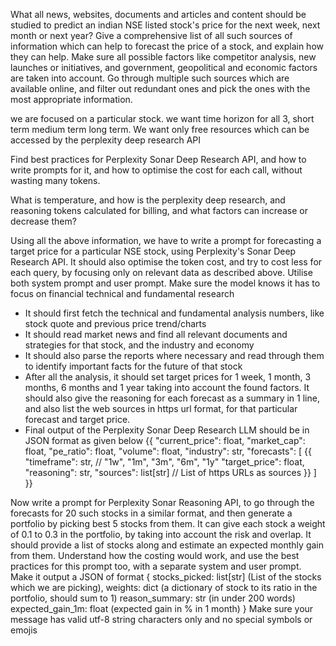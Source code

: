 What all news, websites, documents and articles and content should be studied to predict an indian NSE listed stock's price for the next week, next month or next year? Give a comprehensive list of all such sources of information which can help to forecast the price of a stock, and explain how they can help. Make sure all possible factors like competitor analysis, new launches or initiatives, and government, geopolitical and economic factors are taken into account. Go through multiple such sources which are available online, and filter out redundant ones and pick the ones with the most appropriate information.


we are focused on a particular stock. we want time horizon for all 3, short term medium term long term. We want only free resources which can be accessed by the perplexity deep research API


Find best practices for Perplexity Sonar Deep Research API, and how to write prompts for it, and how to optimise the cost for each call, without wasting many tokens.


What is temperature, and how is the perplexity deep research, and reasoning tokens calculated for billing, and what factors can increase or decrease them?


Using all the above information, we have to write a prompt for forecasting a target price for a particular NSE stock, using Perplexity's Sonar Deep Research API. It should also optimise the token cost, and try to cost less for each query, by focusing only on relevant data as described above. Utilise both system prompt and user prompt. Make sure the model knows it has to focus on financial technical and fundamental research 
- It should first fetch the technical and fundamental analysis numbers, like stock quote and previous price trend/charts
- It should read market news and find all relevant documents and strategies for that stock, and the industry and economy
- It should also parse the reports where necessary and read through them to identify important facts for the future of that stock
- After all the analysis, it should set target prices for 1 week, 1 month, 3 months, 6 months and 1 year taking into account the found factors. It should also give the reasoning for each forecast as a summary in 1 line, and also list the web sources in https url format, for that particular forecast and target price.
- Final output of the Perplexity Sonar Deep Research LLM should be in JSON format as given below
{{
    "current_price": float,
    "market_cap": float,
    "pe_ratio": float,
    "volume": float,
    "industry": str,
    "forecasts": [
        {{
            "timeframe": str,    // "1w", "1m", "3m", "6m", "1y"
            "target_price": float,
            "reasoning": str,
            "sources": list[str]  // List of https URLs as sources
        }}
    ]
}}


Now write a prompt for Perplexity Sonar Reasoning API, to go through the forecasts for 20 such stocks in a similar format, and then generate a portfolio by picking best 5 stocks from them. It can give each stock a weight of 0.1 to 0.3 in the portfolio, by taking into account the risk and overlap. It should provide a list of stocks along and estimate an expected monthly gain from them. Understand how the costing would work, and use the best practices for this prompt too, with a separate system and user prompt.
Make it output a JSON of format 
{
stocks_picked: list[str] (List of the stocks which we are picking),
weights: dict (a dictionary of stock to its ratio in the portfolio, should sum to 1)
reason_summary: str (in under 200 words)
expected_gain_1m: float (expected gain in % in 1 month)
}
Make sure your message has valid utf-8 string characters only and no special symbols or emojis